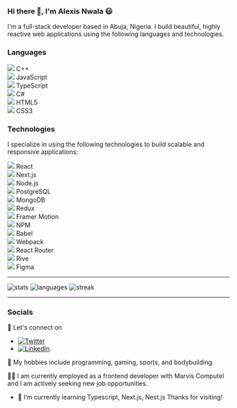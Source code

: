 <!--
**Alexiuszz/Alexiuszz** is a ✨ _special_ ✨ repository because its `README.md` (this file) appears on your GitHub profile.

Here are some ideas to get you started:

- 🔭 I’m currently working on ...
- 🌱 I’m currently learning ...
- 👯 I’m looking to collaborate on ...
- 🤔 I’m looking for help with ...
- 💬 Ask me about ...
- 📫 How to reach me: ...
- 😄 Pronouns: ...
- ⚡ Fun fact: ...
-->

### Hi there 👋, I'm Alexis Nwala 😃

I'm a full-stack developer based in Abuja, Nigeria.
I build beautiful, highly reactive web applications using the following languages and technologies. 

### Languages

<img src="https://img.icons8.com/color/30/000000/c-plus-plus-logo.png"/> C++ <br>
<img src="https://img.icons8.com/color/30/000000/javascript--v1.png"/> JavaScript <br>
<img src="https://img.icons8.com/color/30/000000/typescript.png"/> TypeScript <br>
<img src="https://img.icons8.com/color/30/000000/c-sharp-logo.png"/> C# <br>
<img src="https://img.icons8.com/color/30/000000/html-5--v1.png"/> HTML5 <br>
<img src="https://img.icons8.com/color/30/000000/css3.png"/> CSS3 <br>

### Technologies
I specialize in using the following technologies to build scalable and responsive applications:

<img src="https://img.icons8.com/color/30/000000/react-native.png"/> React <br>
<img src="https://img.icons8.com/color/30/000000/nextjs.png"/> Next.js <br>
<img src="https://img.icons8.com/color/30/000000/nodejs.png"/> Node.js <br>
<img src="https://img.icons8.com/color/30/000000/postgreesql.png"/> PostgreSQL <br>
<img src="https://img.icons8.com/color/30/000000/mongodb.png"/> MongoDB <br>
<img src="https://img.icons8.com/color/30/000000/redux.png"/> Redux <br>
<img src="https://img.shields.io/badge/-%23DD0031.svg?&style=for-the-badge&logo=framer&logoColor=white)"/> Framer Motion <br>
<img src="https://img.icons8.com/color/30/000000/npm.png"/> NPM <br>
<img src="https://img.shields.io/badge/-F9DC3E?style=for-the-badge&logo=babel&logoColor=white"/> Babel <br>
<img src="https://img.icons8.com/color/30/000000/webpack.png"/> Webpack <br>
<img src="https://img.shields.io/badge/-white?style=for-the-badge&logo=react-router"/> React Router <br>
<img src="https://img.shields.io/badge/-white?style=for-the-badge&logo=rive"/> Rive <br>
<img src="https://img.shields.io/badge/-black?style=for-the-badge&logo=figma"/> Figma <br>

---

![stats](https://github-readme-stats.vercel.app/api?username=Alexiuszz)
![languages](https://github-readme-stats.vercel.app/api/top-langs/?username=Alexiuszz)
![streak](https://github-readme-streak-stats.herokuapp.com/?user=Alexiuszz)

---

### Socials
💬 Let's connect on 
- [![Twitter](https://img.shields.io/badge/twitter-blue?style=for-the-badge&logo=twitter&logoColor=white)](https://twitter.com/AlexiusNwala) 
- [![LinkedIn](https://img.shields.io/badge/Linkedin-blue?style=for-the-badge&logo=linkedin&logoColor=white)](https://www.linkedin.com/in/alexis-nwala).

🚀 My hobbies include programming, gaming, sports, and bodybuilding.

👨‍💻 I am currently employed as a frontend developer with Marvis Computel and I am actively seeking new job opportunities.

- 🌱 I’m currently learning Typescript, Next.js, Nest.js
Thanks for visiting!
